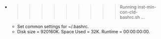 * >>>>>>>>> Running inst-min-con-cld-bashrc.sh ...
  * Set common settings for ~/.bashrc.
  * Disk size = 920160K. Space Used = 32K. Runtime = 00:00:00:00.
